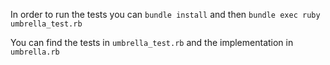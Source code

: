 In order to run the tests you can `bundle install` and then `bundle exec ruby umbrella_test.rb`

You can find the tests in `umbrella_test.rb` and the implementation in `umbrella.rb`
